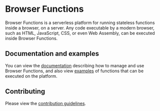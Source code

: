 # Browser Functions

Browser Functions is a serverless platform for running stateless functions inside a browser, on a server. Any code executable by a modern browser, such as HTML, JavaScript, CSS, or even Web Assembly, can be executed inside Browser Functions.

## Documentation and examples

You can view the [documentation](docs/index.md) describing how to manage and use Browser Functions, and also view [examples](/functions_root/examples/files) of functions that can be executed on the platform.

## Contributing

Please view the [contribution guidelines](CONTRIBUTING.md).
